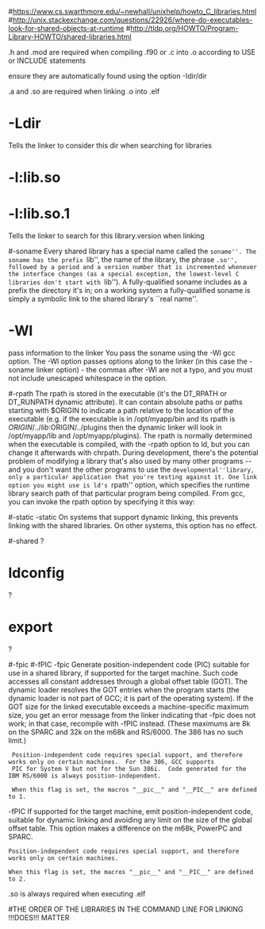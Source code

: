 #https://www.cs.swarthmore.edu/~newhall/unixhelp/howto_C_libraries.html
#http://unix.stackexchange.com/questions/22926/where-do-executables-look-for-shared-objects-at-runtime
#http://tldp.org/HOWTO/Program-Library-HOWTO/shared-libraries.html

.h and .mod are required when compiling .f90 or .c into .o
according to USE or INCLUDE statements

ensure they are automatically found using the option -Idir/dir

.a and .so are required when linking .o into .elf

# -Ldir
  Tells the linker to consider this dir when searching for libraries

# -l:lib.so
# -l:lib.so.1
  Tells the linker to search for this library.version when linking
  
#-soname
  Every shared library has a special name called the ``soname''. The soname has the prefix ``lib'', the name of the library, the phrase ``.so'', followed by a period and a version number that is incremented whenever the interface changes (as a special exception, the lowest-level C libraries don't start with ``lib''). A fully-qualified soname includes as a prefix the directory it's in; on a working system a fully-qualified soname is simply a symbolic link to the shared library's ``real name''.
  
# -Wl
  pass information to the linker
  You pass the soname using the -Wl gcc option. The -Wl option passes options along to the linker (in this case the -soname linker option) - the commas after -Wl are not a typo, and you must not include unescaped whitespace in the option.
  
#-rpath
  The rpath is stored in the executable (it's the DT_RPATH or DT_RUNPATH dynamic attribute). It can contain absolute paths or paths starting with $ORIGIN to indicate a path relative to the location of the executable (e.g. if the executable is in /opt/myapp/bin and its rpath is $ORIGIN/../lib:$ORIGIN/../plugins then the dynamic linker will look in /opt/myapp/lib and /opt/myapp/plugins). The rpath is normally determined when the executable is compiled, with the -rpath option to ld, but you can change it afterwards with chrpath.
  During development, there's the potential problem of modifying a library that's also used by many other programs -- and you don't want the other programs to use the ``developmental''library, only a particular application that you're testing against it. One link option you might use is ld's ``rpath'' option, which specifies the runtime library search path of that particular program being compiled. From gcc, you can invoke the rpath option by specifying it this way: 
  
#-static
  -static
    On systems that support dynamic linking, this prevents linking with the shared libraries.  On other systems, this option has
    no effect.

#-shared
  ?
  
# ldconfig
  ?
  
# export
  ?
  
#-fpic
#-fPIC
  -fpic
    Generate position-independent code (PIC) suitable for use in a shared library, if supported for the target machine.  Such
     code accesses all constant addresses through a global offset table (GOT).  The dynamic loader resolves the GOT entries when
     the program starts (the dynamic loader is not part of GCC; it is part of the operating system).  If the GOT size for the
     linked executable exceeds a machine-specific maximum size, you get an error message from the linker indicating that -fpic
     does not work; in that case, recompile with -fPIC instead.  (These maximums are 8k on the SPARC and 32k on the m68k and
     RS/6000.  The 386 has no such limit.)

     Position-independent code requires special support, and therefore works only on certain machines.  For the 386, GCC supports
     PIC for System V but not for the Sun 386i.  Code generated for the IBM RS/6000 is always position-independent.

     When this flag is set, the macros "__pic__" and "__PIC__" are defined to 1.

  -fPIC
    If supported for the target machine, emit position-independent code, suitable for dynamic linking and avoiding any limit on
    the size of the global offset table.  This option makes a difference on the m68k, PowerPC and SPARC.

    Position-independent code requires special support, and therefore works only on certain machines.

    When this flag is set, the macros "__pic__" and "__PIC__" are defined to 2.

.so is always required when executing .elf

#THE ORDER OF THE LIBRARIES IN THE COMMAND LINE FOR LINKING !!!DOES!!! MATTER




